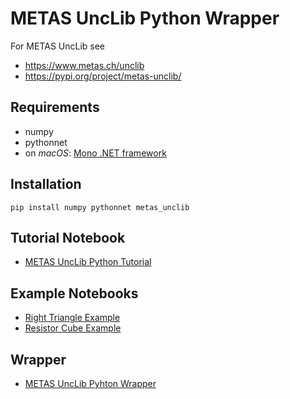 # METAS UncLib Python Wrapper

For METAS UncLib see

- <https://www.metas.ch/unclib>
- <https://pypi.org/project/metas-unclib/>

## Requirements
- numpy
- pythonnet
- on *macOS*: [Mono .NET framework](https://www.mono-project.com)

## Installation

`pip install numpy pythonnet metas_unclib`

## Tutorial Notebook

- [METAS UncLib Python Tutorial](jupyter_notebooks/metas_unclib_python_tutorial.ipynb)

## Example Notebooks

- [Right Triangle Example](jupyter_notebooks/right_triangle_example.ipynb)
- [Resistor Cube Example](jupyter_notebooks/resistor_cube_example.ipynb)

## Wrapper

- [METAS UncLib Pyhton Wrapper](metas_unclib.py)
